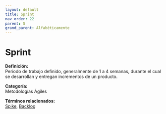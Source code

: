 ```yaml
---
layout: default
title: Sprint
nav_order: 22
parent: S
grand_parent: Alfabéticamente
---
```


# Sprint

**Definición:**  
Periodo de trabajo definido, generalmente de 1 a 4 semanas, durante el cual se desarrollan y entregan incrementos de un producto.

**Categoría:**  
Metodologías Ágiles 
  


**Términos relacionados:**  
[Spike](https://maleniski.github.io/diccionario-angl-tec-mx/docs/alfabeticamente/S/spike.html), [Backlog](https://maleniski.github.io/diccionario-angl-tec-mx/docs/alfabeticamente/B/backlog.html)

